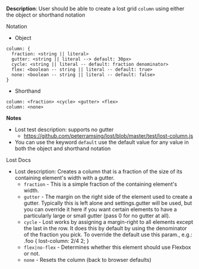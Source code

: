 __Description__: User should be able to create a lost grid `column` using either the object or shorthand notation

Notation
- Object
```
column: {
  fraction: <string || literal>
  gutter: <string || literal --> default: 30px>
  cycle: <string || literal -- default: fraction denominator>
  flex: <boolean -- string || literal -- default: true>
  none: <boolean -- string || literal -- default: false>
}
```
- Shorthand
```
column: <fraction> <cycle> <gutter> <flex>
column: <none>
```

__Notes__

- Lost test description: supports no gutter
    + https://github.com/peterramsing/lost/blob/master/test/lost-column.js
- You can use the keyword `default` use the default value for any value in both the object and shorthand notation

Lost Docs
- Lost description: Creates a column that is a fraction of the size of its containing element's width with a gutter.
    + `fraction` - This is a simple fraction of the containing element's width.
    + `gutter` - The margin on the right side of the element used to create a gutter. Typically this is left alone and settings.gutter will be used, but you can override it here if you want certain elements to have a particularly large or small gutter (pass 0 for no gutter at all).
    + `cycle` - Lost works by assigning a margin-right to all elements except the last in the row. It does this by default by using the denominator of the fraction you pick. To override the default use this param., e.g.: .foo { lost-column: 2/4 2; }
    + `flex|no-flex` - Determines whether this element should use Flexbox or not.
    + `none` - Resets the column (back to browser defaults)